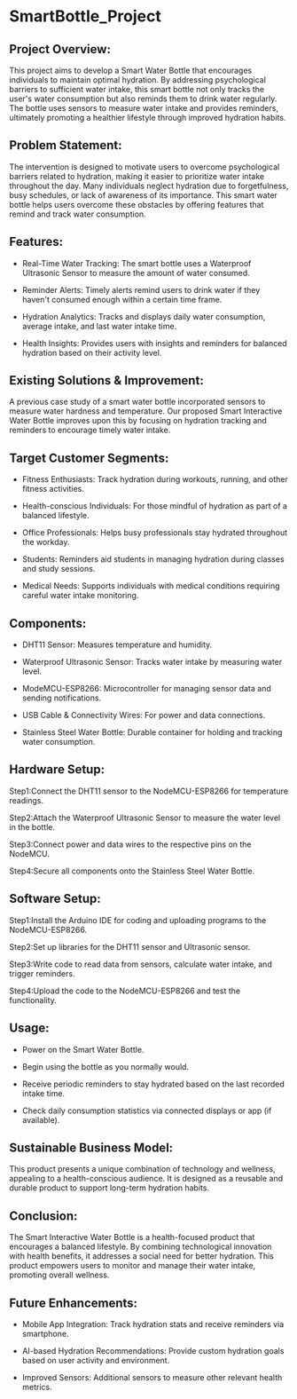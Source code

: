 # SmartBottle_Project

## Project Overview:
This project aims to develop a Smart Water Bottle that encourages individuals to maintain optimal hydration. 
By addressing psychological barriers to sufficient water intake, this smart bottle not only tracks the user's water 
consumption but also reminds them to drink water regularly. The bottle uses sensors to measure water intake and provides 
reminders, ultimately promoting a healthier lifestyle through improved hydration habits.

## Problem Statement:
The intervention is designed to motivate users to overcome psychological barriers related to hydration, 
making it easier to prioritize water intake throughout the day. Many individuals neglect hydration due to
forgetfulness, busy schedules, or lack of awareness of its importance. This smart water bottle helps users 
overcome these obstacles by offering features that remind and track water consumption.

## Features:
- Real-Time Water Tracking: The smart bottle uses a Waterproof Ultrasonic Sensor to measure the amount of water consumed.

- Reminder Alerts: Timely alerts remind users to drink water if they haven't consumed enough within a certain time frame.

- Hydration Analytics: Tracks and displays daily water consumption, average intake, and last water intake time.

- Health Insights: Provides users with insights and reminders for balanced hydration based on their activity level.

## Existing Solutions & Improvement:
A previous case study of a smart water bottle incorporated sensors to measure water hardness and temperature. 
Our proposed Smart Interactive Water Bottle improves upon this by focusing on hydration tracking and reminders 
to encourage timely water intake.

## Target Customer Segments:
- Fitness Enthusiasts: Track hydration during workouts, running, and other fitness activities.

- Health-conscious Individuals: For those mindful of hydration as part of a balanced lifestyle.

- Office Professionals: Helps busy professionals stay hydrated throughout the workday.

- Students: Reminders aid students in managing hydration during classes and study sessions.

- Medical Needs: Supports individuals with medical conditions requiring careful water intake monitoring.

## Components:
- DHT11 Sensor: Measures temperature and humidity.

- Waterproof Ultrasonic Sensor: Tracks water intake by measuring water level.

- ModeMCU-ESP8266: Microcontroller for managing sensor data and sending notifications.

- USB Cable & Connectivity Wires: For power and data connections.

- Stainless Steel Water Bottle: Durable container for holding and tracking water consumption.

## Hardware Setup:
Step1:Connect the DHT11 sensor to the NodeMCU-ESP8266 for temperature readings.

Step2:Attach the Waterproof Ultrasonic Sensor to measure the water level in the bottle.

Step3:Connect power and data wires to the respective pins on the NodeMCU.

Step4:Secure all components onto the Stainless Steel Water Bottle.

## Software Setup:
Step1:Install the Arduino IDE for coding and uploading programs to the NodeMCU-ESP8266.

Step2:Set up libraries for the DHT11 sensor and Ultrasonic sensor.

Step3:Write code to read data from sensors, calculate water intake, and trigger reminders.

Step4:Upload the code to the NodeMCU-ESP8266 and test the functionality.

## Usage:
- Power on the Smart Water Bottle.

- Begin using the bottle as you normally would.

- Receive periodic reminders to stay hydrated based on the last recorded intake time.

- Check daily consumption statistics via connected displays or app (if available).

## Sustainable Business Model:
This product presents a unique combination of technology and wellness, appealing to a health-conscious audience. 
It is designed as a reusable and durable product to support long-term hydration habits.

## Conclusion:
The Smart Interactive Water Bottle is a health-focused product that encourages a balanced lifestyle.
By combining technological innovation with health benefits, it addresses a social need for better hydration. 
This product empowers users to monitor and manage their water intake, promoting overall wellness.

## Future Enhancements:
- Mobile App Integration: Track hydration stats and receive reminders via smartphone.

- AI-based Hydration Recommendations: Provide custom hydration goals based on user activity and environment.

- Improved Sensors: Additional sensors to measure other relevant health metrics.
